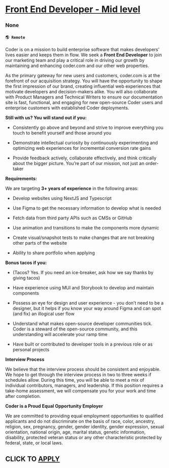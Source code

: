 # [Front End Developer - Mid level](https://www.remotewlb.com/apply/front-end-developer-mid-level)  
### None  
#### `🌎 Remote`  

Coder is on a mission to build enterprise software that makes developers’ lives easier and keeps them in flow. We seek a **Front End Developer** to join our marketing team and play a critical role in driving our growth by maintaining and enhancing coder.com and our other web properties.

As the primary gateway for new users and customers, coder.com is at the forefront of our acquisition strategy. You will have the opportunity to shape the first impression of our brand, creating influential web experiences that motivate developers and decision-makers alike. You will also collaborate with Product Managers and Technical Writers to ensure our documentation site is fast, functional, and engaging for new open-source Coder users and enterprise customers with established Coder deployments.

 **Still with us? You will stand out if you:**

  * Consistently go above and beyond and strive to improve everything you touch to benefit yourself and those around you

  * Demonstrate intellectual curiosity by continuously experimenting and optimizing web experiences for incremental conversion rate gains

  * Provide feedback actively, collaborate effectively, and think critically about the bigger picture. You’re part of our mission, not just an order-taker  

 **Requirements:**

We are targeting **3+ years of experience** in the following areas:

  * Develop websites using NextJS and Typescript

  * Use Figma to get the necessary information to develop what is needed

  * Fetch data from third party APIs such as CMSs or GitHub

  * Use animation and transitions to make the components more dynamic

  * Create visual/snapshot tests to make changes that are not breaking other parts of the website

  * Ability to share portfolio when applying

 **Bonus tacos if you:**

  * (Tacos? Yes. If you need an ice-breaker, ask how we say thanks by giving tacos)

  * Have experience using MUI and Storybook to develop and maintain components

  * Possess an eye for design and user experience - you don’t need to be a designer, but it helps if you know your way around Figma and can spot (and fix) an illogical user flow

  * Understand what makes open-source developer communities tick. Coder is a steward of the open-source community, and this understanding will accelerate your ramp time

  * Have built or contributed to developer tools in a previous role or as personal projects

 **Interview Process**

We believe that the interview process should be consistent and enjoyable. We hope to get through the interview process in two to three weeks if schedules allow. During this time, you will be able to meet a mix of individual contributors, managers, and leadership. If this position requires a take-home assessment, we will compensate you for your work and time after completion.

**Coder is a Proud Equal Opportunity Employer**

We are committed to providing equal employment opportunities to qualified applicants and do not discriminate on the basis of race, color, ancestry, religion, sex, pregnancy, gender, gender identity, gender expression, sexual orientation, national origin, age, marital status, genetic information, disability, protected veteran status or any other characteristic protected by federal, state, or local laws.

  
## CLICK TO [APPLY](https://www.remotewlb.com/apply/front-end-developer-mid-level)

